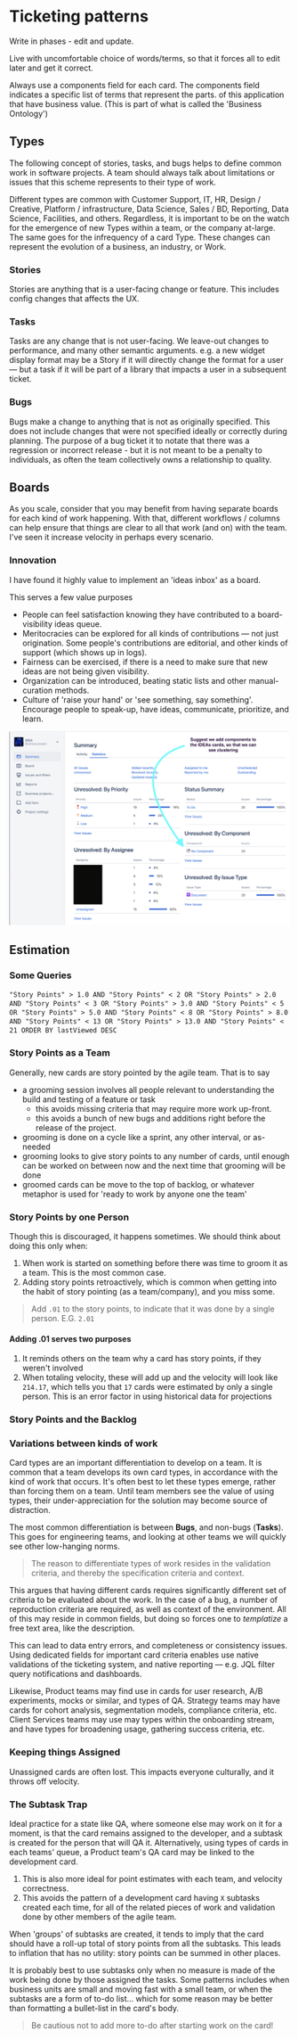 # Ticketing patterns

Write in phases - edit and update.

Live with uncomfortable choice of words/terms, so that it forces all to edit later and get it correct.

Always use a components field for each card.  The components field indicates a specific list of terms that represent the parts. of this application that have business value.  (This is part of what is called the 'Business Ontology')

## Types

The following concept of stories, tasks, and bugs helps to define common work in software projects. A team should always talk about limitations or issues that this scheme represents to their type of work.  

Different types are common with Customer Support, IT, HR, Design / Creative, Platform / infrastructure, Data Science, Sales / BD, Reporting, Data Science, Facilities, and others.  Regardless, it is important to be on the watch for the emergence of new Types within a team, or the company at-large. The same goes for the infrequency of a card Type.  These changes can represent the evolution of a business, an industry, or Work.

### Stories
Stories are anything that is a user-facing change or feature. This includes config changes that affects the UX.  

### Tasks
Tasks are any change that is not user-facing. We leave-out changes to performance, and many other semantic arguments.  e.g. a new widget display format may be a Story if it will directly change the format for a user — but a task if it will be part of a library that impacts a user in a subsequent ticket. 

### Bugs
Bugs make a change to anything that is not as originally specified.  This does not include changes that were not specified ideally or correctly during planning.  The purpose of a bug ticket it to notate that there was a regression or incorrect release - but it is not meant to be a penalty to individuals, as often the team collectively owns a relationship to quality. 


## Boards

As you scale, consider that you may benefit from having separate boards for each kind of work happening.  With that, different workflows / columns can help ensure that things are clear to all that work (and on) with the team.  I've seen it increase velocity in perhaps every scenario.

### Innovation

I have found it highly value to implement an 'ideas inbox' as a board.

This serves a few value purposes

* People can feel satisfaction knowing they have contributed to a board-visibility ideas queue.
* Meritocracies can be explored for all kinds of contributions — not just origination.  Some people's contributions are editorial, and other kinds of support (which shows up in logs).
* Fairness can be exercised, if there is a need to make sure that new ideas are not being given visibility.
* Organization can be introduced, beating static lists and other manual-curation methods.
* Culture of 'raise your hand' or 'see something, say something'.  Encourage people to speak-up, have ideas, communicate, prioritize, and learn.

![Ideas board](assets/ticket-board-ideas.png)

## Estimation

### Some Queries

```
"Story Points" > 1.0 AND "Story Points" < 2 OR "Story Points" > 2.0 AND "Story Points" < 3 OR "Story Points" > 3.0 AND "Story Points" < 5 OR "Story Points" > 5.0 AND "Story Points" < 8 OR "Story Points" > 8.0 AND "Story Points" < 13 OR "Story Points" > 13.0 AND "Story Points" < 21 ORDER BY lastViewed DESC
```

### Story Points as a Team

Generally, new cards are story pointed by the agile team.  That is to say

* a grooming session involves all people relevant to understanding the build and testing of a feature or task
  * this avoids missing criteria that may require more work up-front.
  * this avoids a bunch of new bugs and additions right before the release of the project.
* grooming is done on a cycle like a sprint, any other interval, or as-needed
* grooming looks to give story points to any number of cards, until enough can be worked on between now and the next time that grooming will be done
* groomed cards can be move to the top of backlog, or whatever metaphor is used for 'ready to work by anyone one the team'

### Story Points by one Person

Though this is discouraged, it happens sometimes.  We should think about doing this only when:

1. When work is started on something before there was time to groom it as a team. This is the most common case.
1. Adding story points retroactively, which is common when getting into the habit of story pointing (as a team/company), and you miss some.

> Add `.01` to the story points, to indicate that it was done by a single person.  E.G. `2.01`

#### Adding .01 serves two purposes

1. It reminds others on the team why a card has story points, if they weren't involved
1. When totaling velocity, these will add up and the velocity will look like `214.17`, which tells you that `17` cards were estimated by only a single person.  This is an error factor in using historical data for projections

### Story Points and the Backlog


### Variations between kinds of work

Card types are an important differentiation to develop on a team. It is common that a team develops its own card types, in accordance with the kind of work that occurs.  It's often best to let these types emerge, rather than forcing them on a team. Until team members see the value of using types, their under-appreciation for the solution may become source of distraction.

The most common differentiation is between **Bugs**, and non-bugs (**Tasks**).  This goes for engineering teams, and looking at other teams we will quickly see other low-hanging norms.

> The reason to differentiate types of work resides in the validation criteria, and thereby the specification criteria and context. 

This argues that having different cards requires significantly different set of criteria to be evaluated about the work.  In the case of a bug, a number of reproduction criteria are required, as well as context of the environment.  All of this may reside in common fields, but doing so forces one to _templatize_ a free text area, like the description.  

This can lead to data entry errors, and completeness or consistency issues.  Using dedicated fields for important card criteria enables use native validations of the ticketing system, and native reporting — e.g. JQL filter query notifications and dashboards.

Likewise, Product teams may find use in cards for user research, A/B experiments, mocks or similar, and types of QA.  Strategy teams may have cards for cohort analysis, segmentation models, compliance criteria, etc.  Client Services teams may use may types within the onboarding stream, and have types for broadening usage, gathering success criteria, etc. 

### Keeping things Assigned

Unassigned cards are often lost. This impacts everyone culturally, and it throws off velocity.  

### The Subtask Trap

Ideal practice for a state like QA, where someone else may work on it for a moment, is that the card remains assigned to the developer, and a subtask is created for the person that will QA it.  Alternatively, using types of cards in each teams' queue, a Product team's QA card may be linked to the development card. 

1. This is also more ideal for point estimates with each team, and velocity correctness.  
2. This avoids the pattern of a development card having `X` subtasks created each time, for all of the related pieces of work and validation done by other members of the agile team. 

When 'groups' of subtasks are created, it tends to imply that the card should have a roll-up total of story points from all the subtasks.  This leads to inflation that has no utility: story points can be summed in other places. 

It is probably best to use subtasks only when no measure is made of the work being done by those assigned the tasks.  Some patterns includes when business units are small and moving fast with a small team, or when the subtasks are a form of to-do list... which for some reason may be better than formatting a bullet-list in the card's body.  

> Be cautious not to add more to-do after starting work on the card!

